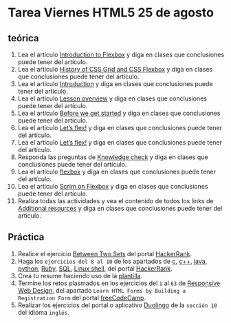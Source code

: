 # Tarea Viernes HTML5 25 de agosto

## teórica

1. Lea el artículo [Introduction to Flexbox](https://www.theodinproject.com/lessons/foundations-block-and-inline) y diga en clases que conclusiones puede tener del artículo.
2. Lea el artículo [History of CSS Grid and CSS Flexbox](https://medium.com/@BennyOgidan/history-of-css-grid-and-css-flexbox-658ae6cfe6d2) y diga en clases que conclusiones puede tener del artículo.
3. Lea el artículo [Introduction](https://www.theodinproject.com/lessons/foundations-introduction-to-flexbox#introduction) y diga en clases que conclusiones puede tener del artículo.
4. Lea el artículo [Lesson overview](https://www.theodinproject.com/lessons/foundations-introduction-to-flexbox#lesson-overview) y diga en clases que conclusiones puede tener del artículo.
5. Lea el artículo [Before we get started](https://www.theodinproject.com/lessons/foundations-introduction-to-flexbox#before-we-get-started) y diga en clases que conclusiones puede tener del artículo.
6. Lea el artículo [Let’s flex!](https://www.theodinproject.com/lessons/foundations-introduction-to-flexbox#lets-flex) y diga en clases que conclusiones puede tener del artículo.
7. Lea el artículo [Let’s flex!](https://www.theodinproject.com/lessons/foundations-introduction-to-flexbox#lets-flex) y diga en clases que conclusiones puede tener del artículo.
8. Responda las preguntas de [Knowledge check](https://www.theodinproject.com/lessons/foundations-introduction-to-flexbox#knowledge-check) y diga en clases que conclusiones puede tener del artículo.
9. Lea el artículo [flexbox](https://internetingishard.netlify.app/html-and-css/flexbox/index.html) y diga en clases que conclusiones puede tener del artículo.
10. Lea el artículo [Scrim on Flexbox](https://scrimba.com/learn/flexbox/your-first-flexbox-layout-flexbox-tutorial-canLGCw) y diga en clases que conclusiones puede tener del artículo.
11. Realiza todas las actividades y vea el contenido de todos los links de [Additional resources](https://www.theodinproject.com/lessons/foundations-introduction-to-flexbox#additional-resources) y diga en clases que conclusiones puede tener del artículo.

## Práctica

1. Realice el ejercicio [Between Two Sets](https://www.hackerrank.com/challenges/between-two-sets/problem?isFullScreen=false) del portal [HackerRank](https://www.hackerrank.com/dashboard).
2. Haga los `ejercicios del 8 al 10` de los apartados de [c](https://www.hackerrank.com/domains/c), [c++](https://www.hackerrank.com/domains/cpp), [java](https://www.hackerrank.com/domains/java), [python](https://www.hackerrank.com/domains/python), [Ruby](https://www.hackerrank.com/domains/ruby), [SQL](https://www.hackerrank.com/domains/sql), [Linux shell](https://www.hackerrank.com/domains/shell), del portal [HackerRank](https://www.hackerrank.com/dashboard).
3. Crea tu resume haciendo uso de la [plantilla](https://docs.google.com/document/d/1jfUa4HGBDjt2peJPQ0Wg1YhdGkCoSysS6QMT4u8bCic/edit?usp=sharing).
4. Termine los retos plasmados en los ejercicios del `1` al `63` de [Responsive Web Design](https://www.freecodecamp.org/learn/2022/responsive-web-design/), del apartado `Learn HTML Forms by Building a Registration Form` del portal [freeCodeCamp](https://www.freecodecamp.org/learn/).
5. Realizar los ejercicios del portal o aplicativo [Duolingo](https://www.duolingo.com/learn) de la `sección 10` del idioma `inglés`.

